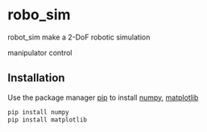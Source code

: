 # robo_sim

robot_sim make a 2-DoF robotic simulation

manipulator control

## Installation

Use the package manager [pip](https://pip.pypa.io/en/stable/) to install [numpy](https://numpy.org/), [matplotlib](https://matplotlib.org/)

```bash
pip install numpy
pip install matplotlib
```